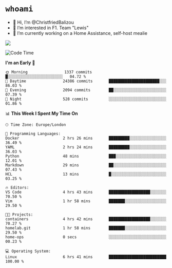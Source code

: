 # `whoami`

- 👋 Hi, I’m @ChristfriedBalizou
- 👀 I’m interested in F1. Team "Lewis"
- 🌱 I’m currently working on a Home Assistance, self-host mealie
<!--
- 💞️ I’m looking to collaborate on
- 📫 How to reach me /dev/stdin
-->


![](https://github-readme-stats.vercel.app/api?username=Christfriedbalizou&show_icons=true&hide_title=true&theme=solarized-dark&count_private=true&hide=stars)
<!-- 
  ![](https://github-readme-stats.vercel.app/api/top-langs/?username=Christfriedbalizou&show_icons=true&hide_title=true&theme=solarized-dark&layout=compact&show_icons=true&count_private=false)
-->


<!--START_SECTION:waka-->
![Code Time](http://img.shields.io/badge/Code%20Time-21%20hrs%2012%20mins-blue)

**I'm an Early 🐤** 

```text
🌞 Morning                1337 commits        █░░░░░░░░░░░░░░░░░░░░░░░░   04.72 % 
🌆 Daytime                24386 commits       ██████████████████████░░░   86.03 % 
🌃 Evening                2094 commits        ██░░░░░░░░░░░░░░░░░░░░░░░   07.39 % 
🌙 Night                  528 commits         ░░░░░░░░░░░░░░░░░░░░░░░░░   01.86 % 
```


📊 **This Week I Spent My Time On** 

```text
🕑︎ Time Zone: Europe/London

💬 Programming Languages: 
Docker                   2 hrs 26 mins       █████████░░░░░░░░░░░░░░░░   36.49 % 
YAML                     2 hrs 24 mins       █████████░░░░░░░░░░░░░░░░   36.03 % 
Python                   48 mins             ███░░░░░░░░░░░░░░░░░░░░░░   12.01 % 
Markdown                 29 mins             ██░░░░░░░░░░░░░░░░░░░░░░░   07.43 % 
HCL                      13 mins             █░░░░░░░░░░░░░░░░░░░░░░░░   03.25 % 

🔥 Editors: 
VS Code                  4 hrs 43 mins       ██████████████████░░░░░░░   70.50 % 
Vim                      1 hr 58 mins        ███████░░░░░░░░░░░░░░░░░░   29.50 % 

🐱‍💻 Projects: 
containers               4 hrs 42 mins       ██████████████████░░░░░░░   70.27 % 
homelab.git              1 hr 58 mins        ███████░░░░░░░░░░░░░░░░░░   29.50 % 
home-ops                 0 secs              ░░░░░░░░░░░░░░░░░░░░░░░░░   00.23 % 

💻 Operating System: 
Linux                    6 hrs 41 mins       █████████████████████████   100.00 % 
```


<!--END_SECTION:waka-->


<!---
ChristfriedBalizou/ChristfriedBalizou is a ✨ special ✨ repository because its `README.md` (this file) appears on your GitHub profile.
You can click the Preview link to take a look at your changes.
--->
